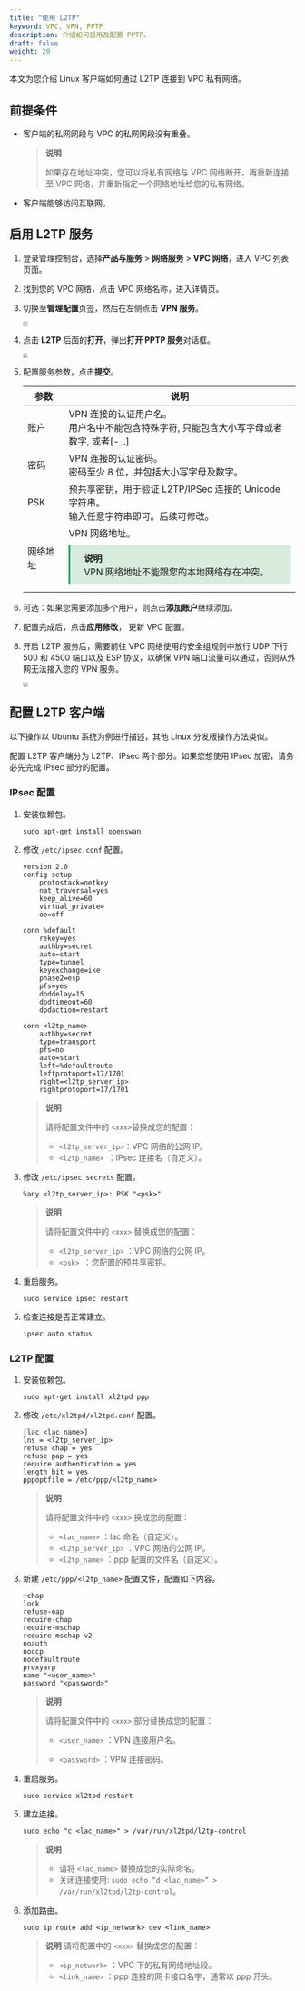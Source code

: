 ```yaml
---
title: "使用 L2TP"
keyword: VPC, VPN, PPTP
description: 介绍如何启用及配置 PPTP。
draft: false
weight: 20
---
```


本文为您介绍 Linux 客户端如何通过 L2TP 连接到 VPC 私有网络。

## 前提条件

- 客户端的私网网段与 VPC 的私网网段没有重叠。

  > **说明**
  >
  > 如果存在地址冲突，您可以将私有网络与 VPC 网络断开，再重新连接至 VPC 网络，并重新指定一个网络地址给您的私有网络。

- 客户端能够访问互联网。

## 启用 L2TP 服务

1. 登录管理控制台，选择**产品与服务** > **网络服务** > **VPC 网络**，进入 VPC 列表页面。

2. 找到您的 VPC 网络，点击 VPC 网络名称，进入详情页。

3. 切换至**管理配置**页签，然后在左侧点击 **VPN 服务**。

   <img src="/network/vpc/_images/vpn_service.png" style="zoom:50%;" />

4. 点击 **L2TP** 后面的**打开**，弹出**打开 PPTP 服务**对话框。

   <img src="/network/vpc/_images/webconsole_open_l2tp.png" style="zoom:50%;" />

5. 配置服务参数，点击**提交**。

   | 参数     | 说明                                                         |
   | -------- | ------------------------------------------------------------ |
   | 账户     | VPN 连接的认证用户名。<br/>用户名中不能包含特殊字符, 只能包含大小写字母或者数字, 或者[-_.] |
   | 密码     | VPN 连接的认证密码。<br/>密码至少 8 位，并包括大小写字母及数字。 |
   | PSK      | 预共享密钥，用于验证 L2TP/IPSec 连接的 Unicode 字符串。<br/>输入任意字符串即可。后续可修改。 |
   | 网络地址 | VPN 网络地址。<div style="background-color: #D8ECDE; padding: 10px 24px; margin: 10px 0; border-left: 3px solid #00a971;"><b>说明</b><br/> VPN 网络地址不能跟您的本地网络存在冲突。</div> |
   
7. 可选：如果您需要添加多个用户，则点击**添加账户**继续添加。

7. 配置完成后，点击**应用修改**， 更新 VPC 配置。

8. 开启 L2TP 服务后，需要前往 VPC 网络使用的安全组规则中放行 UDP 下行 500 和 4500 端口以及 ESP 协议，以确保 VPN 端口流量可以通过，否则从外网无法接入您的 VPN 服务。

   <img src="/network/vpc/_images/l2tp_sg_rule.png" style="zoom:50%;" />

## 配置 L2TP 客户端

以下操作以 Ubuntu 系统为例进行描述，其他 Linux 分发版操作方法类似。

配置 L2TP 客户端分为 L2TP、IPsec 两个部分。如果您想使用 IPsec 加密，请务必先完成 IPsec 部分的配置。

### IPsec 配置

1. 安装依赖包。

   ```
   sudo apt-get install openswan
   ```

2. 修改 ``/etc/ipsec.conf`` 配置。

   ```
   version 2.0
   config setup
       protostack=netkey
       nat_traversal=yes
       keep_alive=60
       virtual_private=
       oe=off
   
   conn %default
       rekey=yes
       authby=secret
       auto=start
       type=tunnel
       keyexchange=ike
       phase2=esp
       pfs=yes
       dpddelay=15
       dpdtimeout=60
       dpdaction=restart
   
   conn <l2tp_name>
       authby=secret
       type=transport
       pfs=no
       auto=start
       left=%defaultroute
       leftprotoport=17/1701
       right=<l2tp_server_ip>
       rightprotoport=17/1701
   ```

   > **说明**
   >
   > 请将配置文件中的 `<xxx>`替换成您的配置：
   >
   > - `<l2tp_server_ip>`：VPC 网络的公网 IP。
   > - `<l2tp_name> `：IPsec 连接名（自定义）。

3. 修改 ``/etc/ipsec.secrets`` 配置。

   ```
   %any <l2tp_server_ip>: PSK "<psk>"
   ```

   > **说明**
   >
   > 请将配置文件中的 ``<xxx>`` 替换成您的配置：
   >
   > - ``<l2tp_server_ip>`` ：VPC 网络的公网 IP。
   > - ``<psk> ``：您配置的预共享密钥。

4. 重启服务。

   ```
   sudo service ipsec restart
   ```


5. 检查连接是否正常建立。

   ```
   ipsec auto status
   ```

### L2TP 配置

1. 安装依赖包。

   ```
   sudo apt-get install xl2tpd ppp
   ```

2. 修改 ``/etc/xl2tpd/xl2tpd.conf`` 配置。

   ```
   [lac <lac_name>]
   lns = <l2tp_server_ip>
   refuse chap = yes
   refuse pap = yes
   require authentication = yes
   length bit = yes
   pppoptfile = /etc/ppp/<l2tp_name>
   ```

   > **说明**
   >
   > 请将配置文件中的 ``<xxx>`` 换成您的配置：
   >
   > - ``<lac_name>`` ：lac 命名（自定义）。
   > - ``<l2tp_server_ip>`` ：VPC 网络的公网 IP。
   > - ``<l2tp_name>`` ：ppp 配置的文件名（自定义）。

3. 新建 ``/etc/ppp/<l2tp_name>`` 配置文件，配置如下内容。

   ```
   +chap
   lock
   refuse-eap
   require-chap
   require-mschap
   require-mschap-v2
   noauth
   noccp
   nodefaultroute
   proxyarp
   name "<user_name>"
   password "<password>"
   ```

   > **说明**
   >
   > 请将配置文件中的 ``<xxx>`` 部分替换成您的配置：
   >
   > - ``<user_name>`` ：VPN 连接用户名。
   >
   > - ``<password>`` ：VPN 连接密码。

4. 重启服务。

   ```
   sudo service xl2tpd restart
   ```

   

5. 建立连接。

   ```
   sudo echo "c <lac_name>" > /var/run/xl2tpd/l2tp-control
   ```

   > **说明**
   >
   > - 请将 ``<lac_name>`` 替换成您的实际命名。
   > - 关闭连接使用: ``sudo echo “d <lac_name>” > /var/run/xl2tpd/l2tp-control``。

6. 添加路由。

   ```
   sudo ip route add <ip_network> dev <link_name>
   ```

   

   > **说明**
   > 请将配置中的 ``<xxx>`` 替换成您的配置：
   >
   > - ``<ip_network>`` ：VPC 下的私有网络地址段。
   > - ``<link_name>`` ：ppp 连接的网卡接口名字，通常以 ppp 开头。

